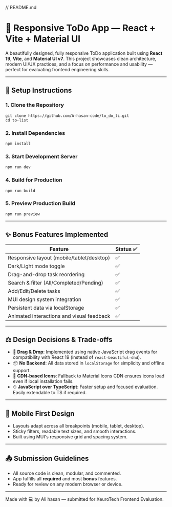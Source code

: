 // README.md
# 📝 Responsive ToDo App — React + Vite + Material UI

A beautifully designed, fully responsive ToDo application built using **React 19**, **Vite**, and **Material UI v7**. This project showcases clean architecture, modern UI/UX practices, and a focus on performance and usability — perfect for evaluating frontend engineering skills.

---

## 🚀 Setup Instructions

### 1. Clone the Repository
```
git clone https://github.com/A-hasan-code/to_do_li.git
cd to-list
```

### 2. Install Dependencies
```
npm install
```



### 3. Start Development Server
```
npm run dev
```

### 4. Build for Production
```
npm run build
```

### 5. Preview Production Build
```
npm run preview
```

---

## ✨ Bonus Features Implemented

| Feature                                   | Status ✅ |
|-------------------------------------------|-----------|
| Responsive layout (mobile/tablet/desktop) | ✅         |
| Dark/Light mode toggle                    | ✅         |
| Drag-and-drop task reordering             | ✅         |
| Search & filter (All/Completed/Pending)   | ✅         |
| Add/Edit/Delete tasks                     | ✅         |
| MUI design system integration             | ✅         |
| Persistent data via localStorage          | ✅         |
| Animated interactions and visual feedback | ✅         |

---

## ⚖️ Design Decisions & Trade-offs

- 🔁 **Drag & Drop**: Implemented using native JavaScript drag events for compatibility with React 19 (instead of `react-beautiful-dnd`).
- 📦 **No Backend**: All data stored in `localStorage` for simplicity and offline support.
- 🎨 **CDN-based Icons**: Fallback to Material Icons CDN ensures icons load even if local installation fails.
- ⏱ **JavaScript over TypeScript**: Faster setup and focused evaluation. Easily extendable to TS if required.

---

## 📱 Mobile First Design
- Layouts adapt across all breakpoints (mobile, tablet, desktop).
- Sticky filters, readable text sizes, and smooth interactions.
- Built using MUI's responsive grid and spacing system.

---

## 📤 Submission Guidelines
- All source code is clean, modular, and commented.
- App fulfills all **required** and most **bonus** features.
- Ready for review on any modern browser or device.

---

Made with 💻 by Ali hasan — submitted for XeuroTech Frontend Evaluation.
